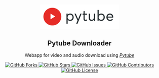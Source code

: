 <br>

<p align="center">
  <img width="250px" src="static/logo.svg"/>
  <h2 align="center">Pytube Downloader</h2>
  <p align="center">Webapp for video and audio download using <i><a href="https://github.com/pytube/pytube">Pytube</a></i></p>
</p>

<p align="center">
<a href="https://github.com/diegoborbadev/pytube-downloader/network/members">
    <img alt="GitHub Forks" src="https://img.shields.io/github/forks/diegoborbadev/pytube-downloader?style=plastic&label=Forks">
</a>

<a href="https://github.com/diegoborbadev/pytube-downloader/stargazers">
    <img alt="GitHub Stars" src="https://img.shields.io/github/stars/diegoborbadev/pytube-downloader?label=Stars&style=plastic">
</a>

<a href="https://github.com/diegoborbadev/pytube-downloader/issues">
    <img alt="GitHub Issues" src="https://img.shields.io/github/issues/diegoborbadev/pytube-downloader?style=plastic&label=Issues">
</a>

<a href="https://github.com/diegoborbadev/pytube-downloader/graphs/contributors">
    <img alt="GitHub Contributors" src="https://img.shields.io/github/contributors/diegoborbadev/pytube-downloader?style=plastic&label=Contributors">
</a>

<a href="https://github.com/diegoborbadev/pytube-downloader/blob/main/LICENSE">
    <img alt="GitHub License" src="https://img.shields.io/github/license/diegoborbadev/pytube-downloader?style=plastic&label=License">
</a>
</p>

<br>
